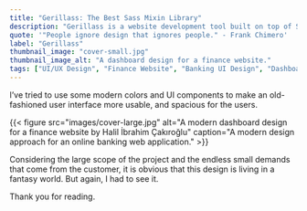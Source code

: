 ```yaml
---
title: "Gerillass: The Best Sass Mixin Library"
description: "Gerillass is a website development tool built on top of Sass with a set of Sass mixins and functions for frontend developers to generate scalable CSS outputs."
quote: '"People ignore design that ignores people." - Frank Chimero'
label: "Gerillass"
thumbnail_image: "cover-small.jpg"
thumbnail_image_alt: "A dashboard design for a finance website."
tags: ["UI/UX Design", "Finance Website", "Banking UI Design", "Dashboard UI Design", "Dashboard Website Design"]
---
```


I’ve tried to use some modern colors and UI components to make an old-fashioned user interface more usable, and spacious for the users.

{{< figure 
    src="images/cover-large.jpg"
    alt="A modern dashboard design for a finance website by Halil İbrahim Çakıroğlu"
    caption="A modern design approach for an online banking web application." >}}

Considering the large scope of the project and the endless small demands that come from the customer, it is obvious that this design is living in a fantasy world. But again, I had to see it.

Thank you for reading.